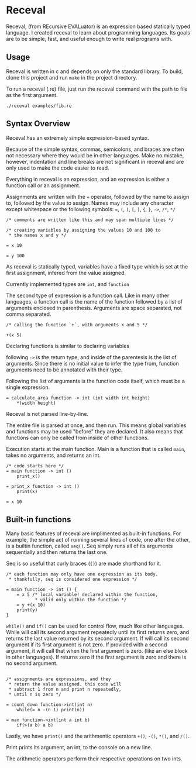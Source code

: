 # Receval

Receval, (from REcursive EVALuator) is an expression based statically typed language.
I created receval to learn about programming languages.
Its goals are to be simple, fast, and useful enough to write real programs with.

## Usage

Receval is written in c and depends on only the standard library.
To build, clone this project and run `make` in the project directory.

To run a receval (.re) file, just run the receval command with the
path to file as the first argument.

```./receval examples/fib.re```

## Syntax Overview

Receval has an extremely simple expression-based syntax.

Because of the simple syntax, commas, semicolons, and braces are often
not necessary where they would be in other languages.
Make no mistake, however, indentation and line breaks are not significant in receval and
are only used to make the code easier to read.

Everything in receval is an expression, and an expression is
either a function call or an assignment.

Assignments are written with the `=` operator, followed by the name
to assign to, followed by the value to assign.
Names may include any character except whitespace or the following symbols:
`=`, `(`, `)`, `[`, `]`, `{`, `}`, `->`, `/*`, `*/`

```
/* comments are written like this and may span multiple lines */

/* creating variables by assigning the values 10 and 100 to
 * the names x and y */

= x 10

= y 100
```
As receval is statically typed, variables have a fixed type which is
set at the first assignment, infered from the value assigned.

Currently implemented types are `int`, and `function`

The second type of expression is a function call.
Like in many other languages, a function call is the name of the function
followed by a list of arguments enclosed in parenthesis.
Arguments are space separated, not comma separated.

```
/* calling the function `+`, with arguments x and 5 */

+(x 5)
```
Declaring functions is similar to declaring variables

following `->` is the return type, and
inside of the parentesis is the list of arguments.
Since there is no initial value to infer the type from, 
function arguments need to be annotated with their type.

Following the list of arguments is the function code itself,
which must be a single expression.

```
= calculate_area function -> int (int width int height)
    *(width height)
```

Receval is not parsed line-by-line.

The entire file is parsed at once, and then run.
This means global variables and functions may be used "before" they are declared.
It also means that functions can only be called from inside of other
functions.

Execution starts at the main function.
Main is a function that is called `main`, takes no arguments, and returns an int.

```
/* code starts here */
= main function -> int ()
    print_x()

= print_x function -> int ()
    print(x)

= x 10
```

## Built-in functions

Many basic features of receval are implimented as built-in functions.
For example, the simple act of running several lines of code, one after the other,
is a builtin function, called `seq()`.
Seq simply runs all of its arguments sequentially and then returns the last one.

Seq is so useful that curly braces (`{}`) are made shorthand for it.

```
/* each function may only have one expression as its body.
 * thankfully, seq is considered one expression */

= main function -> int () {
    = x 5 /* local variable! declared within the function,
           * valid only within the function */
    = y +(x 10)
    print(y)
}
```

`while()` and `if()` can be used for control flow, much like other languages.
While will call its second argument repeatedly until its first returns zero,
and returns the last value returned by its second argument.
If will call its second argument if its first argument is not zero. If provided
with a second argument, it will call that when the first argument is zero.
(like an else block in other languages).
If returns zero if the first argument is zero and there is no second argument.

```

/* assignments are expressions, and they
 * return the value assigned. this code will
 * subtract 1 from n and print n repeatedly,
 * until n is zero */

= count_down function->int(int n)
    while(= n -(n 1) print(n))

= max function->int(int a int b)
    if(>(a b) a b)
```

Lastly, we have `print()` and the arithmentic operators `+()`, `-()`, `*()`, and `/()`.

Print prints its argument, an int, to the console on a new line.

The arithmetic operators perform their respective operations on two ints.

